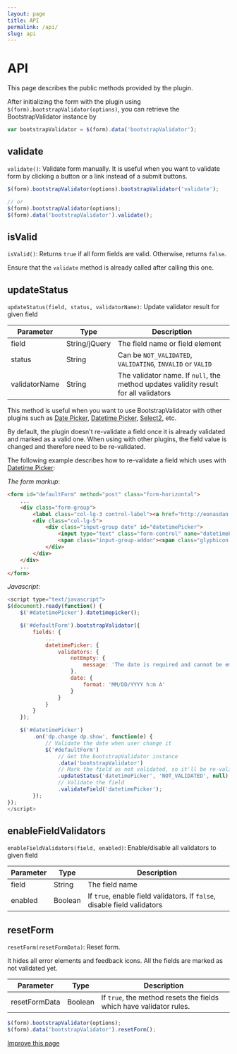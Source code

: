 ```yaml
---
layout: page
title: API
permalink: /api/
slug: api
---
```


# API

This page describes the public methods provided by the plugin.

After initializing the form with the plugin using ```$(form).bootstrapValidator(options)```, you can retrieve the BootstrapValidator instance by

```javascript
var bootstrapValidator = $(form).data('bootstrapValidator');
```

## validate

```validate()```: Validate form manually. It is useful when you want to validate form by clicking a button or a link instead of a submit buttons.

```javascript
$(form).bootstrapValidator(options).bootstrapValidator('validate');

// or
$(form).bootstrapValidator(options);
$(form).data('bootstrapValidator').validate();
```

## isValid

```isValid()```: Returns ```true``` if all form fields are valid. Otherwise, returns ```false```.

Ensure that the ```validate``` method is already called after calling this one.

## updateStatus

```updateStatus(field, status, validatorName)```: Update validator result for given field

Parameter     | Type          | Description
--------------|---------------|------------
field         | String/jQuery | The field name or field element
status        | String        | Can be ```NOT_VALIDATED```, ```VALIDATING```, ```INVALID``` or ```VALID```
validatorName | String        | The validator name. If ```null```, the method updates validity result for all validators

This method is useful when you want to use BootstrapValidator with other plugins such as [Date Picker](http://eternicode.github.io/bootstrap-datepicker/),
[Datetime Picker](http://eonasdan.github.io/bootstrap-datetimepicker/), [Select2](http://ivaynberg.github.io/select2/), etc.

By default, the plugin doesn't re-validate a field once it is already validated and marked as a valid one. When using with other plugins,
the field value is changed and therefore need to be re-validated.

The following example describes how to re-validate a field which uses with [Datetime Picker](http://eonasdan.github.io/bootstrap-datetimepicker/):

_The form markup_:

```html
<form id="defaultForm" method="post" class="form-horizontal">
    ...
    <div class="form-group">
        <label class="col-lg-3 control-label"><a href="http://eonasdan.github.io/bootstrap-datetimepicker/">DateTime Picker</a></label>
        <div class="col-lg-5">
            <div class="input-group date" id="datetimePicker">
                <input type="text" class="form-control" name="datetimePicker" />
                <span class="input-group-addon"><span class="glyphicon glyphicon-calendar"></span></span>
            </div>
        </div>
    </div>
    ...
</form>
```

_Javascript_:

```javascript
<script type="text/javascript">
$(document).ready(function() {
    $('#datetimePicker').datetimepicker();

    $('#defaultForm').bootstrapValidator({
        fields: {
            ...
            datetimePicker: {
                validators: {
                    notEmpty: {
                        message: 'The date is required and cannot be empty'
                    },
                    date: {
                        format: 'MM/DD/YYYY h:m A'
                    }
                }
            }
        }
    });

    $('#datetimePicker')
        .on('dp.change dp.show', function(e) {
            // Validate the date when user change it
            $('#defaultForm')
                // Get the bootstrapValidator instance
                .data('bootstrapValidator')
                // Mark the field as not validated, so it'll be re-validated when the user change date
                .updateStatus('datetimePicker', 'NOT_VALIDATED', null)
                // Validate the field
                .validateField('datetimePicker');
        });
});
</script>
```

## enableFieldValidators

```enableFieldValidators(field, enabled)```: Enable/disable all validators to given field

Parameter | Type    | Description
----------|---------|------------
field     | String  | The field name
enabled   | Boolean | If ```true```, enable field validators. If ```false```, disable field validators

## resetForm

```resetForm(resetFormData)```: Reset form.

It hides all error elements and feedback icons. All the fields are marked as not validated yet.

Parameter     | Type    | Description
--------------|---------|------------
resetFormData | Boolean | If ```true```, the method resets the fields which have validator rules.

```javascript
$(form).bootstrapValidator(options);
$(form).data('bootstrapValidator').resetForm();
```

<a href="https://github.com/nghuuphuoc/bootstrapvalidator/edit/gh-pages/api.md" class="btn btn-info">Improve this page</a>
